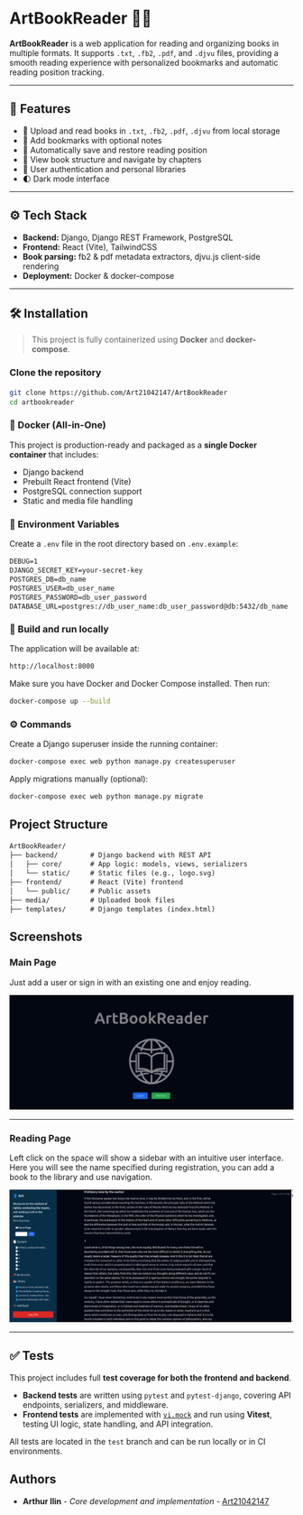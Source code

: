 # ArtBookReader 📖🌐

**ArtBookReader** is a web application for reading and organizing books in multiple formats. It supports `.txt`, `.fb2`, `.pdf`, and `.djvu` files, providing a smooth reading experience with personalized bookmarks and automatic reading position tracking.

---

## 🚀 Features

- 📂 Upload and read books in `.txt`, `.fb2`, `.pdf`, `.djvu` from local storage
- 🔖 Add bookmarks with optional notes
- 🧠 Automatically save and restore reading position
- 📑 View book structure and navigate by chapters
- 🔐 User authentication and personal libraries
- 🌓 Dark mode interface

---

## ⚙️ Tech Stack

- **Backend:** Django, Django REST Framework, PostgreSQL
- **Frontend:** React (Vite), TailwindCSS
- **Book parsing:** fb2 & pdf metadata extractors, djvu.js client-side rendering
- **Deployment:** Docker & docker-compose

---

## 🛠️ Installation

> This project is fully containerized using **Docker** and **docker-compose**.

### Clone the repository

```bash
git clone https://github.com/Art21042147/ArtBookReader
cd artbookreader
```
### 🐳 Docker (All-in-One)

This project is production-ready and packaged as a **single Docker container** that includes:

- Django backend
- Prebuilt React frontend (Vite)
- PostgreSQL connection support
- Static and media file handling

### 📄 Environment Variables

Create a `.env` file in the root directory based on `.env.example`:

```env
DEBUG=1
DJANGO_SECRET_KEY=your-secret-key
POSTGRES_DB=db_name
POSTGRES_USER=db_user_name
POSTGRES_PASSWORD=db_user_password
DATABASE_URL=postgres://db_user_name:db_user_password@db:5432/db_name
```
### 🔧 Build and run locally

The application will be available at:
```bash
http://localhost:8000
```

Make sure you have Docker and Docker Compose installed. Then run:
```bash
docker-compose up --build
```

### ⚙️ Commands
Create a Django superuser inside the running container:
```bash
docker-compose exec web python manage.py createsuperuser
```
Apply migrations manually (optional):
```commandline
docker-compose exec web python manage.py migrate
```

## Project Structure

```
ArtBookReader/
├── backend/        # Django backend with REST API
│   ├── core/       # App logic: models, views, serializers
│   └── static/     # Static files (e.g., logo.svg)
├── frontend/       # React (Vite) frontend
│   └── public/     # Public assets
├── media/          # Uploaded book files
├── templates/      # Django templates (index.html)
```

## Screenshots

### Main Page
Just add a user or sign in with an existing one and enjoy reading.

![Main Page](screenshots/Main_page.png)

---

### Reading Page
Left click on the space will show a sidebar with an intuitive user interface. Here you will see the name specified during registration, you can add a book to the library and use navigation.

![Reading Page](screenshots/Reading_page.png)

---

## ✅ Tests

This project includes full **test coverage for both the frontend and backend**.

- **Backend tests** are written using `pytest` and `pytest-django`, covering API endpoints, serializers, and middleware.
- **Frontend tests** are implemented with [`vi.mock`](https://vitest.dev/api/mock/) and run using **Vitest**, testing UI logic, state handling, and API integration.

All tests are located in the `test` branch and can be run locally or in CI environments.

## Authors

* **Arthur Ilin** - *Core development and implementation* - [Art21042147](https://github.com/Art21042147)
